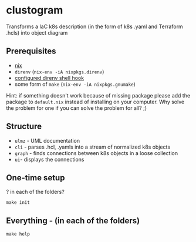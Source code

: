 # clustogram
Transforms a IaC k8s description (in the form of k8s .yaml and Terraform .hcls) into object diagram

## Prerequisites
- [nix](https://nixos.org/nix/manual/#chap-installation)
- `direnv` (`nix-env -iA nixpkgs.direnv`)
- [configured direnv shell hook ](https://direnv.net/docs/hook.html)
- some form of `make` (`nix-env -iA nixpkgs.gnumake`)

Hint: if something doesn't work because of missing package please add the package to `default.nix` instead of installing on your computer. Why solve the problem for one if you can solve the problem for all? ;)
## Structure
- `ulmz` - UML documentation
- `cli` - parses .hcl, .yamls into a stream of normalized k8s objects
- `graph` - finds connections between k8s objects in a loose collection
- `ui`- displays the connections

## One-time setup
? in each of the folders?

```
make init
```

## Everything - (in each of the folders)
```
make help
```
